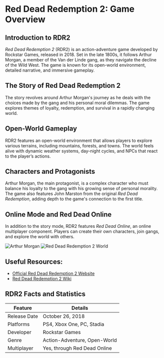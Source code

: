 # Red Dead Redemption 2: Game Overview

## Introduction to RDR2
*Red Dead Redemption 2* (RDR2) is an action-adventure game developed by Rockstar Games, released in 2018. Set in the late 1800s, it follows Arthur Morgan, a member of the Van der Linde gang, as they navigate the decline of the Wild West. The game is known for its open-world environment, detailed narrative, and immersive gameplay.

## The Story of Red Dead Redemption 2
The story revolves around Arthur Morgan's journey as he deals with the choices made by the gang and his personal moral dilemmas. The game explores themes of loyalty, redemption, and survival in a rapidly changing world.

## Open-World Gameplay
RDR2 features an open-world environment that allows players to explore various terrains, including mountains, forests, and towns. The world feels alive with dynamic weather systems, day-night cycles, and NPCs that react to the player’s actions.

## Characters and Protagonists
Arthur Morgan, the main protagonist, is a complex character who must balance his loyalty to the gang with his growing sense of personal morality. The game also features John Marston from the original *Red Dead Redemption*, adding depth to the game's connection to the first title.

## Online Mode and Red Dead Online
In addition to the story mode, RDR2 features *Red Dead Online*, an online multiplayer component. Players can create their own characters, join gangs, and explore the world with others.

![Arthur Morgan](https://example.com/arthur-morgan.jpg)
![Red Dead Redemption 2 World](https://example.com/rdr2-world.jpg)

## Useful Resources:
- [Official Red Dead Redemption 2 Website](https://www.rockstargames.com/reddeadredemption2)
- [Red Dead Redemption 2 Wiki](https://reddead.fandom.com/wiki/Red_Dead_Redemption_2)

## RDR2 Facts and Statistics

| Feature          | Details                           |
|------------------|-----------------------------------|
| Release Date    | October 26, 2018                  |
| Platforms       | PS4, Xbox One, PC, Stadia         |
| Developer       | Rockstar Games                    |
| Genre           | Action-Adventure, Open-World      |
| Multiplayer     | Yes, through Red Dead Online      |